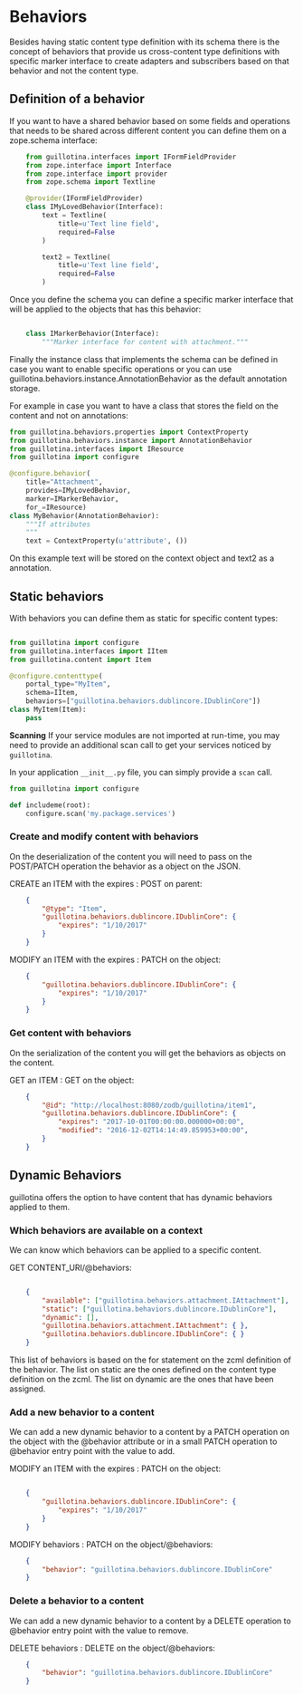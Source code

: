 # Behaviors

Besides having static content type definition with its schema there is the concept of behaviors that provide us cross-content type definitions with specific marker interface to create adapters and subscribers based on that behavior and not the content type.

## Definition of a behavior

If you want to have a shared behavior based on some fields and operations that needs to be shared across different content you can define them on a zope.schema interface:

```python
    from guillotina.interfaces import IFormFieldProvider
    from zope.interface import Interface
    from zope.interface import provider
    from zope.schema import Textline

    @provider(IFormFieldProvider)
    class IMyLovedBehavior(Interface):
        text = Textline(
            title=u'Text line field',
            required=False
        )

        text2 = Textline(
            title=u'Text line field',
            required=False
        )

```

Once you define the schema you can define a specific marker interface that will be applied to the objects that has this behavior:

```python

    class IMarkerBehavior(Interface):
        """Marker interface for content with attachment."""

```

Finally the instance class that implements the schema can be defined in case you want to enable specific operations or you can use guillotina.behaviors.instance.AnnotationBehavior as the default annotation storage.

For example in case you want to have a class that stores the field on the content and not on annotations:

```python
from guillotina.behaviors.properties import ContextProperty
from guillotina.behaviors.instance import AnnotationBehavior
from guillotina.interfaces import IResource
from guillotina import configure

@configure.behavior(
    title="Attachment",
    provides=IMyLovedBehavior,
    marker=IMarkerBehavior,
    for_=IResource)
class MyBehavior(AnnotationBehavior):
    """If attributes
    """
    text = ContextProperty(u'attribute', ())
```

On this example text will be stored on the context object and text2 as a annotation.


## Static behaviors

With behaviors you can define them as static for specific content types:

```python

from guillotina import configure
from guillotina.interfaces import IItem
from guillotina.content import Item

@configure.contenttype(
    portal_type="MyItem",
    schema=IItem,
    behaviors=["guillotina.behaviors.dublincore.IDublinCore"])
class MyItem(Item):
    pass
```

**Scanning**
If your service modules are not imported at run-time, you may need to provide an
additional scan call to get your services noticed by `guillotina`.

In your application `__init__.py` file, you can simply provide a `scan` call.

```python
from guillotina import configure

def includeme(root):
    configure.scan('my.package.services')
```


### Create and modify content with behaviors

On the deserialization of the content you will need to pass on the POST/PATCH operation the behavior as a object on the JSON.


CREATE an ITEM with the expires : POST on parent:

```json
    {
        "@type": "Item",
        "guillotina.behaviors.dublincore.IDublinCore": {
            "expires": "1/10/2017"
        }
    }
```

MODIFY an ITEM with the expires : PATCH on the object:

```json
    {
        "guillotina.behaviors.dublincore.IDublinCore": {
            "expires": "1/10/2017"
        }
    }
```

### Get content with behaviors

On the serialization of the content you will get the behaviors as objects on the content.

GET an ITEM : GET on the object:

```json
    {
        "@id": "http://localhost:8080/zodb/guillotina/item1",
        "guillotina.behaviors.dublincore.IDublinCore": {
            "expires": "2017-10-01T00:00:00.000000+00:00",
            "modified": "2016-12-02T14:14:49.859953+00:00",
        }
    }
```


## Dynamic Behaviors

guillotina offers the option to have content that has dynamic behaviors applied to them.

### Which behaviors are available on a context

We can know which behaviors can be applied to a specific content.

GET CONTENT_URI/@behaviors:

```json

    {
        "available": ["guillotina.behaviors.attachment.IAttachment"],
        "static": ["guillotina.behaviors.dublincore.IDublinCore"],
        "dynamic": [],
        "guillotina.behaviors.attachment.IAttachment": { },
        "guillotina.behaviors.dublincore.IDublinCore": { }
    }
```

This list of behaviors is based on the for statement on the zcml definition of the behavior. The list on static are the ones defined on the content type definition on the zcml. The list on dynamic are the ones that have been assigned.

### Add a new behavior to a content

We can add a new dynamic behavior to a content by a PATCH operation on the object with the @behavior attribute or in a small PATCH operation to @behavior entry point with the value to add.

MODIFY an ITEM with the expires : PATCH on the object:

```json

    {
        "guillotina.behaviors.dublincore.IDublinCore": {
            "expires": "1/10/2017"
        }
    }
```

MODIFY behaviors : PATCH on the object/@behaviors:

```json
    {
        "behavior": "guillotina.behaviors.dublincore.IDublinCore"
    }
```

### Delete a behavior to a content

We can add a new dynamic behavior to a content by a DELETE operation to @behavior entry point with the value to remove.

DELETE behaviors : DELETE on the object/@behaviors:

```json
    {
        "behavior": "guillotina.behaviors.dublincore.IDublinCore"
    }
```
